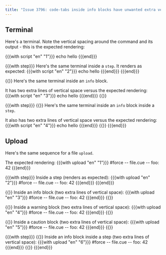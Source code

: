 ```yaml
---
title: "Issue 3796: code-tabs inside info blocks have unwanted extra vertical spaces"
---
```


## Terminal

Here's a terminal. Note the vertical spacing around the command and its output - this is the expected rendering:

{{{with script "en" "1"}}}
echo hello
{{{end}}}

{{{with step}}}
Here's the same terminal inside a `step`. It renders as expected:
{{{with script "en" "2"}}}
echo hello
{{{end}}}
{{{end}}}

{{<info>}}
Here's the same terminal inside an `info` block.

It has two extra lines of vertical space versus the expected rendering:
{{{with script "en" "3"}}}
echo hello
{{{end}}}
{{</info>}}

{{{with step}}}
{{<info>}}
Here's the same terminal inside an `info` block inside a `step`.

It also has two extra lines of vertical space versus the expected rendering:
{{{with script "en" "4"}}}
echo hello
{{{end}}}
{{</info>}}
{{{end}}}

## Upload

Here's the same sequence for a file `upload`.

The expected rendering:
{{{with upload "en" "1"}}}
#force
-- file.cue --
foo: 42
{{{end}}}

{{{with step}}}
Inside a step (renders as expected):
{{{with upload "en" "2"}}}
#force
-- file.cue --
foo: 42
{{{end}}}
{{{end}}}

{{<info>}}
Inside an info block (two extra lines of vertical space):
{{{with upload "en" "3"}}}
#force
-- file.cue --
foo: 42
{{{end}}}
{{</info>}}

{{<warning>}}
Inside a warning block (two extra lines of vertical space):
{{{with upload "en" "4"}}}
#force
-- file.cue --
foo: 42
{{{end}}}
{{</warning>}}

{{<caution>}}
Inside a caution block (two extra lines of vertical space):
{{{with upload "en" "5"}}}
#force
-- file.cue --
foo: 42
{{{end}}}
{{</caution>}}

{{{with step}}}
{{<info>}}
Inside an info block inside a step (two extra lines of vertical space):
{{{with upload "en" "6"}}}
#force
-- file.cue --
foo: 42
{{{end}}}
{{</info>}}
{{{end}}}
